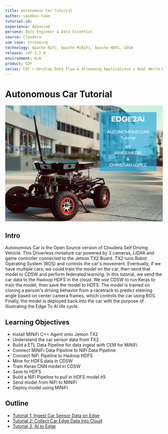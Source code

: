 ```yaml
---
title: Autonomous Car Tutorial
author: sandbox-team
tutorial-id:
experience: Advanced
persona: Data Engineer & Data Scientist
source: Cloudera
use case: Streaming
technology: Apache NiFi, Apache MiNiFi, Apache HDFS, CDSW
release: cdf-3.2.0
environment: N/A
product: CDF
series: CDF > Develop Data Flow & Streaming Applications > Real World Examples
---
```


# Autonomous Car Tutorial

![mini-car.jpg](assets/images/tutorial0/mini-car.jpg)

## Intro

Autonomous Car is the Open Source version of Cloudera Self Driving Vehicle. This Driverless miniature car powered by 3 cameras, LiDAR and game controller connected to the Jetson TX2 Board. TX2 runs Robot Operating System (ROS) and controls the car's movement. Eventually, if we have multiple cars, we could train the model on the car, then send that model to CDSW and perform federated learning. In this tutorial, we send the car data to the Hadoop HDFS in the cloud. We use CDSW to run Keras to train the model, then save the model to HDFS. The model is trained on cloning a person's driving behavior from a racetrack to predict steering angle based on center camera frames, which controls the car using ROS. Finally, the model is deployed back into the car with the purpose of illustrating the Edge To AI life cycle.

## Learning Objectives

- Install MiNiFi C++ Agent onto Jetson TX2
- Understand the car sensor data from TX2
- Build a ETL Data Pipeline for data ingest with CEM for MiNiFi
- Connect MiNiFi Data Pipeline to NiFi Data Pipeline
- Connect NiFi Pipeline to Hadoop HDFS
- Mine for HDFS data in CDSW
- Train Keras CNN model in CDSW
- Save to HDFS
- Build a NiFi Pipeline to pull in HDFS model.h5
- Send model from NiFi to MiNiFi
- Deploy model using MiNiFi

## Outline

- [Tutorial 1: Ingest Car Sensor Data on Edge](https://github.com/hortonworks/data-tutorials/blob/dev/tutorials/cdf/edge2ai-autonomous-car/tutorial-2.md)
- [Tutorial 2: Collect Car Edge Data into Cloud](https://github.com/hortonworks/data-tutorials/blob/dev/tutorials/cdf/edge2ai-autonomous-car/tutorial-3.md)
- [Tutorial 3: AI to Edge](https://github.com/hortonworks/data-tutorials/blob/dev/tutorials/cdf/edge2ai-autonomous-car/tutorial-3.md)
